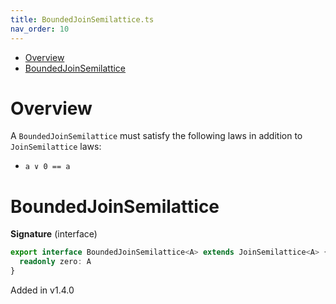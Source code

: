 ```yaml
---
title: BoundedJoinSemilattice.ts
nav_order: 10
---
```


<!-- START doctoc generated TOC please keep comment here to allow auto update -->
<!-- DON'T EDIT THIS SECTION, INSTEAD RE-RUN doctoc TO UPDATE -->


- [Overview](#overview)
- [BoundedJoinSemilattice](#boundedjoinsemilattice)

<!-- END doctoc generated TOC please keep comment here to allow auto update -->

# Overview

A `BoundedJoinSemilattice` must satisfy the following laws in addition to `JoinSemilattice` laws:

- `a ∨ 0 == a`

# BoundedJoinSemilattice

**Signature** (interface)

```ts
export interface BoundedJoinSemilattice<A> extends JoinSemilattice<A> {
  readonly zero: A
}
```

Added in v1.4.0
